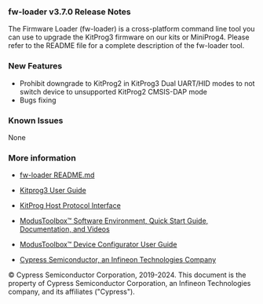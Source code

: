 ### fw-loader v3.7.0 Release Notes

The Firmware Loader (fw-loader) is a cross-platform command line tool you can use to upgrade the KitProg3 firmware on our kits or MiniProg4. Please refer to the README file for a complete description of the fw-loader tool.

### New Features

- Prohibit downgrade to KitProg2 in KitProg3 Dual UART/HID modes to not switch device to unsupported KitProg2 CMSIS-DAP mode
- Bugs fixing

### Known Issues
None

### More information

-   [fw-loader
    README.md](https://github.com/Infineon/Firmware-loader/blob/master/README.md)

-   [Kitprog3 User
    Guide](https://www.infineon.com/documentation/development-kitsboards/kitprog-user-guide)

-   [KitProg Host Protocol Interface](https://www.infineon.com/dgdl/Infineon-KitProg_Host_Protocol_Interface-UserManual-v01_00-EN.pdf?fileId=8ac78c8c7d0d8da4017d0f0125c8185e)

-   [ModusToolbox™ Software Environment, Quick Start Guide, Documentation, and
    Videos](https://www.infineon.com/modustoolbox)

-   [ModusToolbox™ Device Configurator User
    Guide](https://www.infineon.com/ModusToolboxDeviceConfig)

-   [Cypress Semiconductor, an Infineon Technologies Company](http://www.infineon.com)

© Cypress Semiconductor Corporation, 2019-2024. This document is the property of Cypress Semiconductor Corporation, an Infineon Technologies company, and its affiliates ("Cypress"). 

